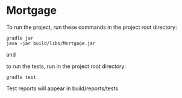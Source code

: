 # Mortgage

To run the project, run these commands in the project root directory:
```
gradle jar
java -jar build/libs/Mortgage.jar
```

and

to run the tests, run in the project root directory:
```
gradle test
```
Test reports will appear in build/reports/tests
